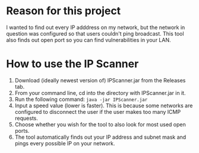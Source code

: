 # Reason for this project
I wanted to find out every IP adddress on my network, but the network in question was configured so that users couldn't ping broadcast. This tool also finds out open port so you can find vulnerabilities in your LAN.

# How to use the IP Scanner
1. Download (ideally newest version of) IPScanner.jar from the Releases tab.
2. From your command line, cd into the directory with IPScanner.jar in it.
3. Run the following command: ```java -jar IPScanner.jar```
4. Input a speed value (lower is faster). This is because some networks are configured to disconnect the user if the user makes too many ICMP requests.
5. Choose whether you wish for the tool to also look for most used open ports.
6. The tool automatically finds out your IP address and subnet mask and pings every possible IP on your network.
